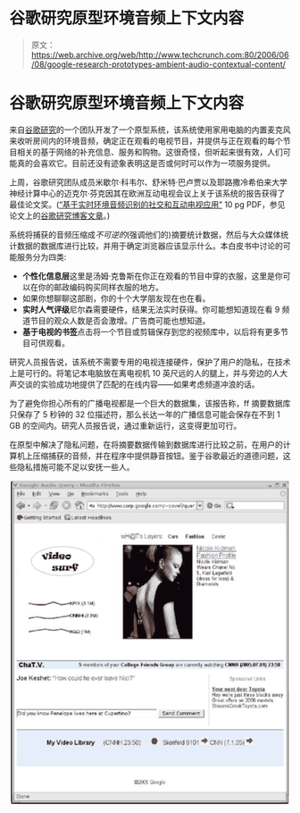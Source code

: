 # 谷歌研究原型环境音频上下文内容 

> 原文：<https://web.archive.org/web/http://www.techcrunch.com:80/2006/06/08/google-research-prototypes-ambient-audio-contextual-content/>

# 谷歌研究原型环境音频上下文内容

 [](https://web.archive.org/web/20220818162927/http://googleresearch.blogspot.com/) 来自[谷歌研究](https://web.archive.org/web/20220818162927/http://googleresearch.blogspot.com/)的一个团队开发了一个原型系统，该系统使用家用电脑的内置麦克风来收听房间内的环境音频，确定正在观看的电视节目，并提供与正在观看的每个节目相关的基于网络的补充信息、服务和购物。这很奇怪，但听起来很有效，人们可能真的会喜欢它。目前还没有迹象表明这是否或何时可以作为一项服务提供。

上周，谷歌研究团队成员米歇尔·科韦尔、舒米特·巴卢贾以及耶路撒冷希伯来大学神经计算中心的迈克尔·芬克因其在欧洲互动电视会议上关于该系统的报告获得了最佳论文奖。([“基于实时环境音频识别的社交和互动电视应用”](https://web.archive.org/web/20220818162927/http://www.mangolassi.org/covell/pubs/euroITV-2006.pdf) 10 pg PDF，参见论文上的[谷歌研究博客文章](https://web.archive.org/web/20220818162927/http://googleresearch.blogspot.com/2006/06/interactive-tv-conference-and-best.html#links)。)

系统将捕获的音频压缩成*不可逆的*(强调他们的)摘要统计数据，然后与大众媒体统计数据的数据库进行比较，并用于确定浏览器应该显示什么。本白皮书中讨论的可能服务分为四类:

*   **个性化信息层**这里是汤姆·克鲁斯在你正在观看的节目中穿的衣服，这里是你可以在你的邮政编码购买同样衣服的地方。
*   如果你想聊聊这部剧，你的十个大学朋友现在也在看。
*   **实时人气评级**尼尔森需要硬件，结果无法实时获得。你可能想知道现在看 9 频道节目的观众人数是否会激增。广告商可能也想知道。
*   **基于电视的书签**点击将一个节目或剪辑保存到您的视频库中，以后将有更多节目可供观看。

研究人员报告说，该系统不需要专用的电视连接硬件，保护了用户的隐私，在技术上是可行的。将笔记本电脑放在离电视机 10 英尺远的人的腿上，并与旁边的人大声交谈的实验成功地提供了匹配的在线内容——如果考虑频道冲浪的话。

为了避免你担心所有的广播电视都是一个巨大的数据集，该报告称，ff 摘要数据库只保存了 5 秒钟的 32 位描述符，那么长达一年的广播信息可能会保存在不到 1 GB 的空间内。研究人员报告说，通过重新运行，这变得更加可行。

在原型中解决了隐私问题，在将摘要数据传输到数据库进行比较之前，在用户的计算机上压缩捕获的音频，并在程序中提供静音按钮。鉴于谷歌最近的道德问题，这些隐私措施可能不足以安抚一些人。

![](img/b63b14374adf62f77c731aa1fea2b776.png)